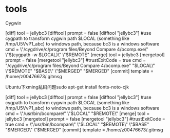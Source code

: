 # tools
Cygwin

[diff]
    tool = jellybc3
[difftool]
    prompt = false
[difftool "jellybc3"]
    #use cygpath to transform cygwin path $LOCAL (something like /tmp/U5VvP1_abc) to windows path, because bc3 is a windows software
    cmd = \"/cygdrive/c/program files/Beyond Compare 4/bcomp.exe\" \"$(cygpath -w $LOCAL)\" \"$REMOTE\"
[merge]
    tool = jellybc3
[mergetool]
    prompt = false
[mergetool "jellybc3"]
    #trustExitCode = true
    cmd = \"/cygdrive/c/program files/Beyond Compare 4/bcomp.exe\" \"$LOCAL\" \"$REMOTE\" \"$BASE\" \"$MERGED\" \"$MERGED\"
[commit]
	template = /home/z00476673/.gitmsg


Ubuntu下xming乱码问题sudo apt-get install fonts-noto-cjk


[diff]
    tool = jellybc3
[difftool]
    prompt = false
[difftool "jellybc3"]
    #use cygpath to transform cygwin path $LOCAL (something like /tmp/U5VvP1_abc) to windows path, because bc3 is a windows software
    cmd = \"/usr/bin/bcompare\" \"$LOCAL\" \"$REMOTE\"
[merge]
    tool = jellybc3
[mergetool]
    prompt = false
[mergetool "jellybc3"]
    #trustExitCode = true
    cmd = \"/usr/bin/bcompare\" \"$LOCAL\" \"$REMOTE\" \"$BASE\" \"$MERGED\" \"$MERGED\"
[commit]
	template = /home/z00476673/.gitmsg
